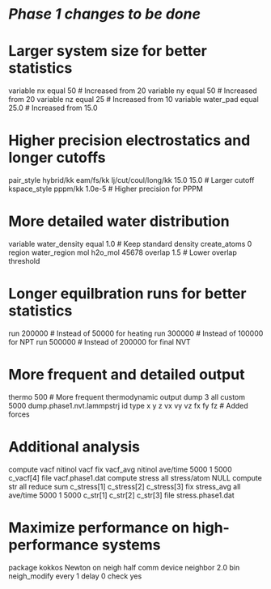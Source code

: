 # ***Phase 1 changes to be done***

# Larger system size for better statistics
variable        nx equal 50               # Increased from 20
variable        ny equal 50               # Increased from 20
variable        nz equal 25               # Increased from 10
variable        water_pad equal 25.0      # Increased from 15.0

# Higher precision electrostatics and longer cutoffs
pair_style      hybrid/kk eam/fs/kk lj/cut/coul/long/kk 15.0 15.0  # Larger cutoff
kspace_style    pppm/kk 1.0e-5  # Higher precision for PPPM

# More detailed water distribution
variable        water_density equal 1.0  # Keep standard density
create_atoms    0 region water_region mol h2o_mol 45678 overlap 1.5  # Lower overlap threshold

# Longer equilbration runs for better statistics
run             200000    # Instead of 50000 for heating
run             300000    # Instead of 100000 for NPT
run             500000    # Instead of 200000 for final NVT

# More frequent and detailed output
thermo          500       # More frequent thermodynamic output
dump            3 all custom 5000 dump.phase1.nvt.lammpstrj id type x y z vx vy vz fx fy fz  # Added forces

# Additional analysis
compute         vacf nitinol vacf
fix             vacf_avg nitinol ave/time 5000 1 5000 c_vacf[4] file vacf.phase1.dat
compute         stress all stress/atom NULL
compute         str all reduce sum c_stress[1] c_stress[2] c_stress[3]
fix             stress_avg all ave/time 5000 1 5000 c_str[1] c_str[2] c_str[3] file stress.phase1.dat

# Maximize performance on high-performance systems
package         kokkos Newton on neigh half comm device
neighbor        2.0 bin
neigh_modify    every 1 delay 0 check yes
